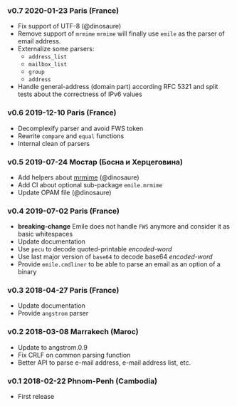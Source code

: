 ### v0.7 2020-01-23 Paris (France)

- Fix support of UTF-8 (@dinosaure)
- Remove support of `mrmime`
  `mrmime` will finally use `emile` as the parser of email address.
- Externalize some parsers:
	+ `address_list`
	+ `mailbox_list`
	+ `group`
	+ `address`
- Handle general-address (domain part) according RFC 5321 and split
  tests about the correctness of IPv6 values

### v0.6 2019-12-10 Paris (France)

- Decomplexify parser and avoid FWS token
- Rewrite `compare` and `equal` functions
- Internal clean of parsers

### v0.5 2019-07-24 Мостар (Боснa и Херцеговина)

- Add helpers about [mrmime](https://github.com/mirage/mrmime.git) (@dinosaure)
- Add CI about optional sub-package `emile.mrmime`
- Update OPAM file (@dinosaure)

### v0.4 2019-07-02 Paris (France)

- **breaking-change** Emile does not handle `FWS` anymore and consider it as basic whitespaces
- Update documentation
- Use `pecu` to decode quoted-printable _encoded-word_
- Use last major version of `base64` to decode base64 _encoded-word_
- Provide `emile.cmdliner` to be able to parse an email as an option of a binary

### v0.3 2018-04-27 Paris (France)

- Update documentation
- Provide `angstrom` parser

### v0.2 2018-03-08 Marrakech (Maroc)

- Update to angstrom.0.9
- Fix CRLF on common parsing function
- Better API to parse e-mail address, e-mail address list, etc.

### v0.1 2018-02-22 Phnom-Penh (Cambodia)

- First release
